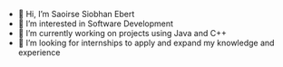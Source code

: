 - 👋 Hi, I’m Saoirse Siobhan Ebert
- 👀 I’m interested in Software Development
- 🌱 I’m currently working on projects using Java and C++ 
- 💞️ I’m looking for internships to apply and expand my knowledge and experience

<!---
itsgivingchaotica/itsgivingchaotica is a ✨ special ✨ repository because its `README.md` (this file) appears on your GitHub profile.
You can click the Preview link to take a look at your changes.
--->
